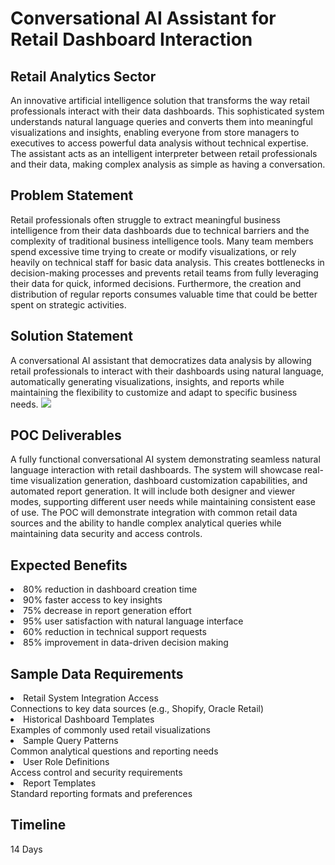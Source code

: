 <h1>Conversational AI Assistant for Retail Dashboard Interaction</h1>
<h2>Retail Analytics Sector</h2>
An innovative artificial intelligence solution that transforms the way retail professionals interact with their data dashboards. This sophisticated system understands natural language queries and converts them into meaningful visualizations and insights, enabling everyone from store managers to executives to access powerful data analysis without technical expertise. The assistant acts as an intelligent interpreter between retail professionals and their data, making complex analysis as simple as having a conversation.
<h2>Problem Statement</h2>
Retail professionals often struggle to extract meaningful business intelligence from their data dashboards due to technical barriers and the complexity of traditional business intelligence tools. Many team members spend excessive time trying to create or modify visualizations, or rely heavily on technical staff for basic data analysis. This creates bottlenecks in decision-making processes and prevents retail teams from fully leveraging their data for quick, informed decisions. Furthermore, the creation and distribution of regular reports consumes valuable time that could be better spent on strategic activities.
<h2>Solution Statement</h2>
A conversational AI assistant that democratizes data analysis by allowing retail professionals to interact with their dashboards using natural language, automatically generating visualizations, insights, and reports while maintaining the flexibility to customize and adapt to specific business needs.
<img src="https://github.com/user-attachments/assets/689e909c-f64a-43e5-9ce6-d7ffa7ea58cf" />
<h2>POC Deliverables</h2>
A fully functional conversational AI system demonstrating seamless natural language interaction with retail dashboards. The system will showcase real-time visualization generation, dashboard customization capabilities, and automated report generation. It will include both designer and viewer modes, supporting different user needs while maintaining consistent ease of use. The POC will demonstrate integration with common retail data sources and the ability to handle complex analytical queries while maintaining data security and access controls.
<h2>Expected Benefits</h2>
<li>80% reduction in dashboard creation time</li>
<li>90% faster access to key insights</li>
<li>75% decrease in report generation effort</li>
<li>95% user satisfaction with natural language interface</li>
<li>60% reduction in technical support requests</li>
<li>85% improvement in data-driven decision making</li>
<h2>Sample Data Requirements</h2>
<li>Retail System Integration Access</li>
Connections to key data sources (e.g., Shopify, Oracle Retail)
<li>Historical Dashboard Templates</li>
Examples of commonly used retail visualizations
<li>Sample Query Patterns</li>
Common analytical questions and reporting needs
<li>User Role Definitions</li>
Access control and security requirements
<li>Report Templates</li>
Standard reporting formats and preferences
<h2>Timeline</h2>
14 Days

